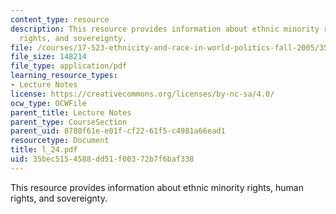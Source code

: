 ```yaml
---
content_type: resource
description: This resource provides information about ethnic minority rights, human
  rights, and sovereignty.
file: /courses/17-523-ethnicity-and-race-in-world-politics-fall-2005/35bec5154588dd51f00372b7f6baf338_l_24.pdf
file_size: 148214
file_type: application/pdf
learning_resource_types:
- Lecture Notes
license: https://creativecommons.org/licenses/by-nc-sa/4.0/
ocw_type: OCWFile
parent_title: Lecture Notes
parent_type: CourseSection
parent_uid: 8780f61e-e01f-cf22-61f5-c4981a66ead1
resourcetype: Document
title: l_24.pdf
uid: 35bec515-4588-dd51-f003-72b7f6baf338
---
```

This resource provides information about ethnic minority rights, human rights, and sovereignty.